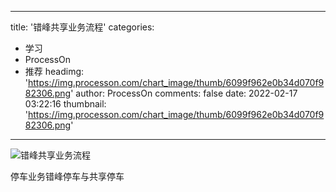 
---
title: '错峰共享业务流程'
categories: 
 - 学习
 - ProcessOn
 - 推荐
headimg: 'https://img.processon.com/chart_image/thumb/6099f962e0b34d070f982306.png'
author: ProcessOn
comments: false
date: 2022-02-17 03:22:16
thumbnail: 'https://img.processon.com/chart_image/thumb/6099f962e0b34d070f982306.png'
---

<div>   
<img class="thumb" alt="错峰共享业务流程" src="https://img.processon.com/chart_image/thumb/6099f962e0b34d070f982306.png" referrerpolicy="no-referrer">
<p>停车业务错峰停车与共享停车</p>  
</div>
            